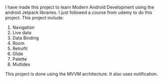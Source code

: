 I have made this project to learn Modern Android Development using the android Jetpack libraries. I just followed a course from udemy to do this project.
This project include:

  1. Navigation
  2. Live data
  3. Data Binding
  4. Room
  5. Retrofit
  6. Glide
  7. Palette
  8. Multidex
  
This project is done using the MVVM architecture. It also uses notification. 
